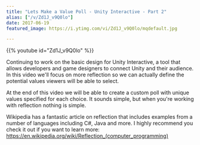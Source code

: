 ```yaml
---
title: "Lets Make a Value Poll - Unity Interactive - Part 2"
alias: ["/v/Zd1J_v9Q0lo"]
date: 2017-06-19
featured_image: https://i.ytimg.com/vi/Zd1J_v9Q0lo/mqdefault.jpg

---
```


{{% youtube id="Zd1J_v9Q0lo" %}}

Continuing to work on the basic design for Unity Interactive, a tool that allows developers and game designers to connect Unity and their audience. In this video we'll focus on more reflection so we can actually define the potential values viewers will be able to select.

At the end of this video we will be able to create a custom poll with unique values specified for each choice. It sounds simple, but when you're working with reflection nothing is simple.

Wikipedia has a fantastic article on reflection that includes examples from a number of languages including C#, Java and more. I highly recommend you check it out if you want to learn more: https://en.wikipedia.org/wiki/Reflection_(computer_programming)